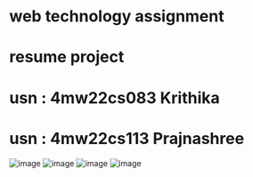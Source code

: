 # web technology assignment
# resume project
# usn : 4mw22cs083 Krithika
# usn  : 4mw22cs113 Prajnashree
![image](https://github.com/user-attachments/assets/7eab250b-4d49-493b-b1dd-4fd4165f1c2f)
![image](https://github.com/user-attachments/assets/e8355912-7898-43ae-96e9-816565582f07)
![image](https://github.com/user-attachments/assets/85b28825-6aad-4e0b-8649-d37cf6d0981e)
![image](https://github.com/user-attachments/assets/d9e78e48-3eb5-433b-8c1d-a8ce196eabf4)
